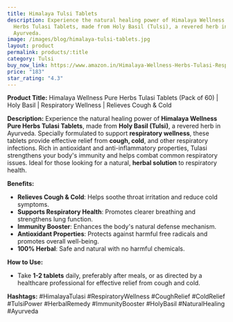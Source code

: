 ```yaml
---
title: Himalaya Tulsi Tablets
description: Experience the natural healing power of Himalaya Wellness Pure
  Herbs Tulasi Tablets, made from Holy Basil (Tulsi), a revered herb in
  Ayurveda.
image: /images/blog/himalaya-tulsi-tablets.jpg
layout: product
permalink: products/:title
category: Tulsi
buy_now_link: https://www.amazon.in/Himalaya-Wellness-Herbs-Tulasi-Respiratory/dp/B006WXFZC2/ref=sr_1_7?crid=1WSOVR85O2K5K&tag=ayushmonk-21
price: "183"
star_rating: "4.3"
---
```

**Product Title:** Himalaya Wellness Pure Herbs Tulasi Tablets (Pack of 60) | Holy Basil | Respiratory Wellness | Relieves Cough & Cold

**Description:**
Experience the natural healing power of **Himalaya Wellness Pure Herbs Tulasi Tablets**, made from **Holy Basil (Tulsi)**, a revered herb in Ayurveda. Specially formulated to support **respiratory wellness**, these tablets provide effective relief from **cough, cold**, and other respiratory infections. Rich in antioxidant and anti-inflammatory properties, Tulasi strengthens your body's immunity and helps combat common respiratory issues. Ideal for those looking for a natural, **herbal solution** to respiratory health.

**Benefits:**
- **Relieves Cough & Cold**: Helps soothe throat irritation and reduce cold symptoms.
- **Supports Respiratory Health**: Promotes clearer breathing and strengthens lung function.
- **Immunity Booster**: Enhances the body's natural defense mechanism.
- **Antioxidant Properties**: Protects against harmful free radicals and promotes overall well-being.
- **100% Herbal**: Safe and natural with no harmful chemicals.

**How to Use:**
- Take **1-2 tablets** daily, preferably after meals, or as directed by a healthcare professional for effective relief from cough and cold.

**Hashtags:**
#HimalayaTulasi #RespiratoryWellness #CoughRelief #ColdRelief #TulsiPower #HerbalRemedy #ImmunityBooster #HolyBasil #NaturalHealing #Ayurveda
